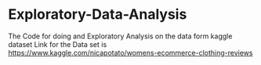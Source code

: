# Exploratory-Data-Analysis
The Code for doing and Exploratory Analysis on the data form kaggle dataset
Link for the Data set is https://www.kaggle.com/nicapotato/womens-ecommerce-clothing-reviews

